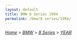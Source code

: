 ```yaml
---
layout: default
title: BMW 8 Series 1994
permalink: /bmw/8-series/1994/
---
```

[*Home*](/) > [*BMW*](/bmw/) > [*8 Series*](/bmw/8-series/) > [*YEAR*](/bmw/8-series/year/)
